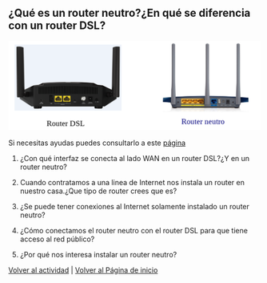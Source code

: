 ## ¿Qué es un router neutro?¿En qué se diferencia con un router DSL?
![Reinicia la página para volver a cargar el imagen](imagen/router1.png)

Si necesitas ayudas puedes consultarlo a este [página](https://www.rankia.com/foros/internet-telefonia-movil/temas/2930289-router-neutro-que-para-sirve)

1. ¿Con qué interfaz se conecta al lado WAN en un router DSL?¿Y en un router neutro?

2. Cuando contratamos a una linea de Internet nos instala un router en nuestro casa.¿Que tipo de router crees que es?

3. ¿Se puede tener conexiones al Internet solamente instalado un router neutro?

4. ¿Cómo conectamos el router neutro con el router DSL para que tiene acceso al red público?

5. ¿Por qué nos interesa instalar un router neutro?

[Volver al actividad](ActividadRQ5.2.md) | [Volver al Página de inicio](inicio.md)
